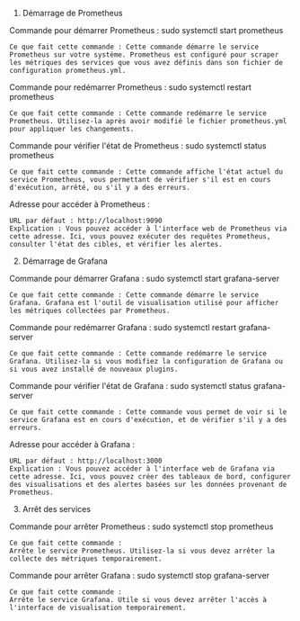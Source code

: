 1. Démarrage de Prometheus

Commande pour démarrer Prometheus : sudo systemctl start prometheus

    Ce que fait cette commande : Cette commande démarre le service Prometheus sur votre système. Prometheus est configuré pour scraper les métriques des services que vous avez définis dans son fichier de configuration prometheus.yml.

Commande pour redémarrer Prometheus : sudo systemctl restart prometheus

    Ce que fait cette commande : Cette commande redémarre le service Prometheus. Utilisez-la après avoir modifié le fichier prometheus.yml pour appliquer les changements.

Commande pour vérifier l'état de Prometheus : sudo systemctl status prometheus

    Ce que fait cette commande : Cette commande affiche l'état actuel du service Prometheus, vous permettant de vérifier s'il est en cours d'exécution, arrêté, ou s'il y a des erreurs.

Adresse pour accéder à Prometheus :

    URL par défaut : http://localhost:9090
    Explication : Vous pouvez accéder à l'interface web de Prometheus via cette adresse. Ici, vous pouvez exécuter des requêtes Prometheus, consulter l'état des cibles, et vérifier les alertes.



2. Démarrage de Grafana

Commande pour démarrer Grafana : sudo systemctl start grafana-server

    Ce que fait cette commande : Cette commande démarre le service Grafana. Grafana est l'outil de visualisation utilisé pour afficher les métriques collectées par Prometheus.

Commande pour redémarrer Grafana : sudo systemctl restart grafana-server

    Ce que fait cette commande : Cette commande redémarre le service Grafana. Utilisez-la si vous modifiez la configuration de Grafana ou si vous avez installé de nouveaux plugins.

Commande pour vérifier l'état de Grafana : sudo systemctl status grafana-server

    Ce que fait cette commande : Cette commande vous permet de voir si le service Grafana est en cours d'exécution, et de vérifier s'il y a des erreurs.

Adresse pour accéder à Grafana :

    URL par défaut : http://localhost:3000
    Explication : Vous pouvez accéder à l'interface web de Grafana via cette adresse. Ici, vous pouvez créer des tableaux de bord, configurer des visualisations et des alertes basées sur les données provenant de Prometheus.

3. Arrêt des services

Commande pour arrêter Prometheus : sudo systemctl stop prometheus

    Ce que fait cette commande : 
    Arrête le service Prometheus. Utilisez-la si vous devez arrêter la collecte des métriques temporairement.

Commande pour arrêter Grafana : sudo systemctl stop grafana-server

    Ce que fait cette commande : 
    Arrête le service Grafana. Utile si vous devez arrêter l'accès à l'interface de visualisation temporairement.